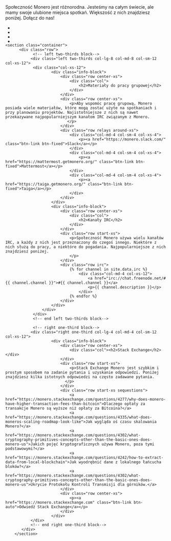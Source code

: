 <div markdown="1" class="text-center container description">
Społeczność Monero jest różnorodna. Jesteśmy na całym świecie, ale mamy swoje ulubione miejsca spotkań. Większość z nich znajdziesz poniżej. Dołącz do nas!
</div>

<div class="hangouts">
    <section class="container">   
        <ul class="row center-xs">
            <li>
                <a href="https://twitter.com/monerocurrency" target="_blank" rel="noreferrer noopener"><div class="social-icon twitter"></div></a>
            </li>
            <li>
                <a href="https://reddit.com/r/monero" target="_blank" rel="noreferrer noopener"><div class="social-icon reddit"></div></a>
            </li>
            <li>
                <a href="https://www.facebook.com/monerocurrency/" target="_blank" rel="noreferrer noopener"><div class="social-icon facebook"></div></a>
            </li>
            <li>
                <a href="https://github.com/monero-project" target="_blank" rel="noreferrer noopener"><div class="social-icon github"></div></a>
            </li>
        </ul>
    </section>

    <section class="container">
          <div class="row">
                <!-- left two-thirds block-->
               <div class="left two-thirds col-lg-8 col-md-8 col-sm-12 col-xs-12">
                <div class="col-xs-12">
                        <div class="info-block">
                            <div class="row center-xs">
                                <div class="col">
                                    <h2>Materiały do pracy grupowej</h2>
                                </div>
                            </div>
                            <div class="row center-xs">
                                <p>Aby wspomóc pracę grupową, Monero posiada wiele materiałów, które mogą zostać użyte na spotkaniach i przy planowaniu projektów. Najistotniejsze z nich są nawet przekazywane najpopularniejszym kanałom IRC związanym z Monero.
                               </p>
                            </div>
                            <div class="row relays around-xs">
                                <div class="col-md-4 col-sm-4 col-xs-4">
                                    <p><a href="https://monero.slack.com/" class="btn-link btn-fixed">Slack</a></p>
                                </div>
                                <div class="col-md-4 col-sm-4 col-xs-4">
                                    <p><a href="https://mattermost.getmonero.org/" class="btn-link btn-fixed">Mattermost</a></p>
                                </div>
                                <div class="col-md-4 col-sm-4 col-xs-4">
                                    <p><a href="https://taiga.getmonero.org/" class="btn-link btn-fixed">Taiga</a></p>
                                </div>
                            </div>
                        </div>
                        <div class="info-block">
                            <div class="row center-xs">
                                <div class="col">
                                    <h2>Kanały IRC</h2>
                                </div>
                            </div>
                            <div class="row start-xs">
                                <p>Społeczność Monero używa wielu kanałów IRC, a każdy z nich jest przeznaczony do czegoś innego. Niektóre z nich służą do pracy, a niektóre do pogadania. Najpopularniejsze z nich znajdziesz poniżej.
                                </p>
                            </div>
                            <div class="row irc">
                                {% for channel in site.data.irc %}
                                    <div class="col-md-4 col-xs-12">
                                        <a href="irc://chat.freenode.net/#{{ channel.channel }}">#{{ channel.channel }}</a>
                                        <p>{{ channel.description }}</p>
                                    </div>
                                {% endfor %}
                            </div>
                        </div>
                    </div>
                </div>
                <!-- end left two-thirds block-->

                <!-- right one-third block-->
               <div class="right one-third col-lg-4 col-md-4 col-sm-12 col-xs-12">
                        <div class="info-block">
                            <div class="row center-xs">
                                <div class="col"><h2>Stack Exchange</h2></div>
                            </div>
                            <div class="row start-xs">
                                <p>Stack Exchange Monero jest szybkim i prostym sposobem na zadanie pytania i uzyskanie odpowiedzi. Poniżej znajdziesz kilka istotnych odpowiedzi na często zadawane pytania.
                              </p>
                            </div>
                            <div class="row start-xs sequestions">
                                <a href="https://monero.stackexchange.com/questions/4277/why-does-monero-have-higher-transaction-fees-than-bitcoin">Dlaczego opłaty za transakcje Monero są wyższe niż opłaty za Bitcoina?</a>
                                <a href="https://monero.stackexchange.com/questions/4335/what-does-moneros-scaling-roadmap-look-like">Jak wygląda oś czasu skalowania Monero?</a>
                                <a href="https://monero.stackexchange.com/questions/4302/what-cryptography-primitives-concepts-other-than-the-basic-ones-does-monero-us">Jakich pojęć kryptograficznych używa Monero, poza tymi podstawowymi?</a>
                                <a href="https://monero.stackexchange.com/questions/4242/how-to-extract-data-from-local-blockchain">Jak wyodrębnić dane z lokalnego łańcucha bloków?</a>
                                <a href="https://monero.stackexchange.com/questions/4302/what-cryptography-primitives-concepts-other-than-the-basic-ones-does-monero-us">Ukrycie Protokołu Kontroli Transmisji dla górników.</a>
                            </div>  
                            <div class="row center-xs">
                                <p><a href="https://monero.stackexchange.com" class="btn-link btn-auto">Odwiedź Stack Exchange</a></p>
                            </div>
                        </div>
               </div>
               <!-- end right one-third block-->
           </div>
        </section>

</div>
